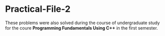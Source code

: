 # Practical-File-2
These problems were also solved during the course of undergraduate study for the coure **Programming Fundamentals Using C++** in the  first semester.
